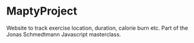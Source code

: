 # MaptyProject

Website to track exercise location, duration, calorie burn etc. Part of the Jonas Schmedtmann Javascript masterclass. 
